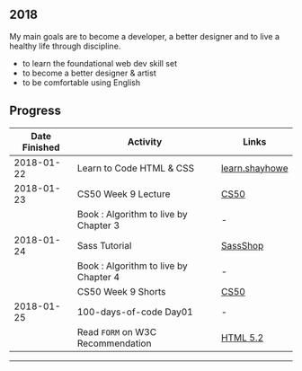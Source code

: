 ## 2018

My main goals are to become a developer, a better designer and to live a healthy life through discipline.

- to learn the foundational web dev skill set
- to become a better designer & artist
- to be comfortable using English


## Progress

| Date Finished | Activity                  | Links  |           
| ------------- | ------------------------- | ------ | 
| 2018-01-22 | Learn to Code HTML & CSS | [learn.shayhowe](http://learn.shayhowe.com/html-css/) |
| 2018-01-23 | CS50 Week 9 Lecture | [CS50](https://www.edx.org/course/introduction-computer-science-harvardx-cs50x) |
|            | Book : Algorithm to live by  Chapter 3 | - |
|2018-01-24 | Sass Tutorial | [SassShop](http://www.sassshop.com/) |
|           | Book : Algorithm to live by  Chapter 4  | - |
|           | CS50 Week 9 Shorts | [CS50](https://www.edx.org/course/introduction-computer-science-harvardx-cs50x)  |
|2018-01-25 | 100-days-of-code Day01| - |
|           |  Read `FORM` on W3C Recommendation |[HTML 5.2](https://www.w3.org/TR/html/) |
---




